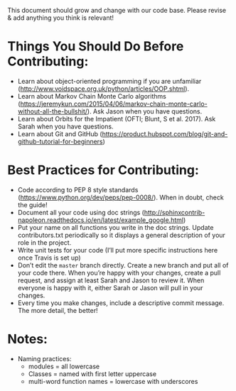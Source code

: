 This document should grow and change with our code base. Please revise & add anything you think is relevant!

# Things You Should Do Before Contributing:

- Learn about object-oriented programming if you are unfamiliar (http://www.voidspace.org.uk/python/articles/OOP.shtml). 
- Learn about Markov Chain Monte Carlo algorithms (https://jeremykun.com/2015/04/06/markov-chain-monte-carlo-without-all-the-bullshit/). Ask Jason when you have questions.
- Learn about Orbits for the Impatient (OFTI; Blunt, S et al. 2017). Ask Sarah when you have questions.
- Learn about Git and GitHub (https://product.hubspot.com/blog/git-and-github-tutorial-for-beginners)


# Best Practices for Contributing:

- Code according to PEP 8 style standards (https://www.python.org/dev/peps/pep-0008/). When in doubt, check the guide!
- Document all your code using doc strings (http://sphinxcontrib-napoleon.readthedocs.io/en/latest/example_google.html)
- Put your name on all functions you write in the doc strings. Update contributors.txt periodically so it displays a general description of your role in the project.
- Write unit tests for your code (I’ll put more specific instructions here once Travis is set up)
- Don’t edit the `master` branch directly. Create a new branch and put all of your code there. When you’re happy with your changes, create a pull request, and assign at least Sarah and Jason to review it. When everyone is happy with it, either Sarah or Jason will pull in your changes.
- Every time you make changes, include a descriptive commit message. The more detail, the better!

# Notes:
- Naming practices:
    - modules = all lowercase 
    - Classes = named with first letter uppercase 
    - multi-word function names = lowercase with underscores
